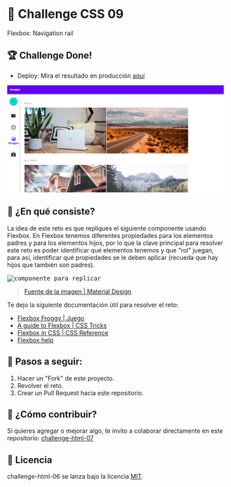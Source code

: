 # 🐸 Challenge CSS 09

Flexbox: Navigation rail

## 🏆 Challenge Done!

- Deploy: Mira el resultado en producción [aquí](https://hectordevx.github.io/css-09__challenge/)

<kbd>
<img width="800" src="/assets/result.png" alt="Resultado Final">
</kbd>

## 🐸 ¿En qué consiste?

La idea de este reto es que repliques el siguiente componente usando Flexbox. En Flexbox tenemos diferentes propiedades para los elementos padres y para los elementos hijos, por lo que la clave principal para resolver este reto es poder identificar qué elementos tenemos y que "rol" juegan, para así, identificar qué propiedades se le deben aplicar (recueda que hay hijos que también son padres).

<kbd>
<img width="500" src="https://i.ibb.co/N3CgS7P/7.png" alt="componente para replicar" />
</kbd>

> [Fuente de la imagen | Material Design](https://material.io/components/navigation-rail)

Te dejo la siguiente documentación útil para resolver el reto:

- [Flexbox Froggy | Juego](http://flexboxfroggy.com/#es)
- [A guide to Flexbox | CSS Tricks](https://css-tricks.com/snippets/css/a-guide-to-flexbox/)
- [Flexbox in CSS | CSS Reference](https://cssreference.io/flexbox/)
- [Flexbox help](https://flexbox.help/)

## 🐸 Pasos a seguir:

1. Hacer un "Fork" de este proyecto.
2. Revolver el reto.
3. Crear un Pull Request hacia este repositorio.

## 🐸 ¿Cómo contribuir?

Si quieres agregar o mejorar algo, te invito a colaborar directamente en este repositorio: [challenge-html-07](https://github.com/platzimaster/challenge-html-07/)

## 🐸 Licencia

challenge-html-06 se lanza bajo la licencia [MIT](https://opensource.org/licenses/MIT).
